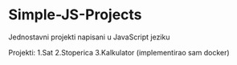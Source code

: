 # Simple-JS-Projects
Jednostavni projekti napisani u JavaScript jeziku

Projekti:
1.Sat
2.Stoperica
3.Kalkulator (implementirao sam docker)
